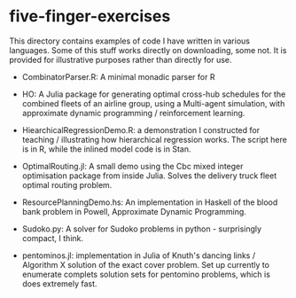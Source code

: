 # five-finger-exercises

This directory  contains examples  of code I  have written  in various
languages.  Some  of this  stuff works  directly on  downloading, some
not. It is provided for illustrative purposes rather than directly for
use.

 - CombinatorParser.R: A minimal monadic parser for R

 - HO: A Julia package for  generating optimal cross-hub schedules for
   the  combined  fleets of  an  airline  group, using  a  Multi-agent
   simulation,  with approximate  dynamic programming  / reinforcement
   learning.

 - HiearchicalRegressionDemo.R:  a  demonstration  I  constructed  for
   teaching  / illustrating  how  hierarchical  regression works.  The
   script here is in R, while the inlined model code is in Stan.

 - OptimalRouting.jl:  A  small  demo  using  the  Cbc  mixed  integer
   optimisation package  from inside Julia. Solves  the delivery truck
   fleet optimal routing problem.

 - ResourcePlanningDemo.hs: An implementation in  Haskell of the blood
   bank problem in Powell, Approximate Dynamic Programming.

 - Sudoko.py: A  solver for Sudoko  problems in python  - surprisingly
   compact, I think.

 - pentominos.jl: implementation  in Julia of Knuth's  dancing links /
   Algorithm X solution of the  exact cover problem.  Set up currently
   to enumerate  complets solution sets for  pentomino problems, which
   is does extremely fast.
